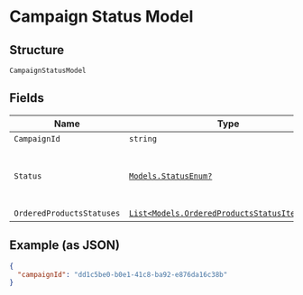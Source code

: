 
# Campaign Status Model

## Structure

`CampaignStatusModel`

## Fields

| Name | Type | Tags | Description |
|  --- | --- | --- | --- |
| `CampaignId` | `string` | Required | - |
| `Status` | [`Models.StatusEnum?`](../../doc/models/status-enum.md) | Optional | Status of the campaign. One of the following |
| `OrderedProductsStatuses` | [`List<Models.OrderedProductsStatusItemModel>`](../../doc/models/ordered-products-status-item-model.md) | Optional | - |

## Example (as JSON)

```json
{
  "campaignId": "dd1c5be0-b0e1-41c8-ba92-e876da16c38b"
}
```

